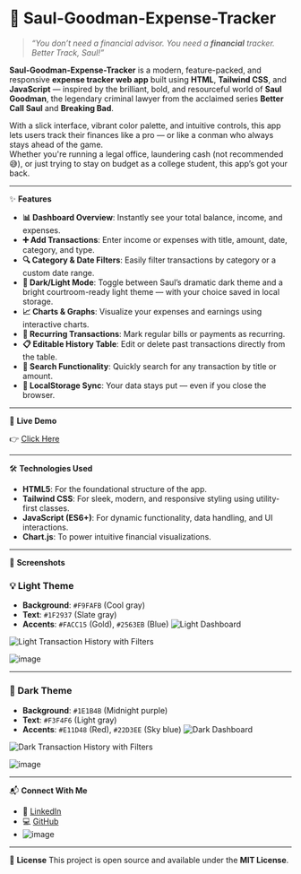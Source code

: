 # 💼 Saul-Goodman-Expense-Tracker
> *“You don’t need a financial advisor. You need a **financial** tracker. Better Track, Saul!”*

**Saul-Goodman-Expense-Tracker** is a modern, feature-packed, and responsive **expense tracker web app** built using **HTML**, **Tailwind CSS**, and **JavaScript** — inspired by the brilliant, bold, and resourceful world of **Saul Goodman**, the legendary criminal lawyer from the acclaimed series **Better Call Saul** and **Breaking Bad**.

With a slick interface, vibrant color palette, and intuitive controls, this app lets users track their finances like a pro — or like a conman who always stays ahead of the game.  
Whether you're running a legal office, laundering cash (not recommended 😅), or just trying to stay on budget as a college student, this app’s got your back.

---

✨ **Features**

- **📊 Dashboard Overview**: Instantly see your total balance, income, and expenses.
- **➕ Add Transactions**: Enter income or expenses with title, amount, date, category, and type.
- **🔍 Category & Date Filters**: Easily filter transactions by category or a custom date range.
- **🌙 Dark/Light Mode**: Toggle between Saul’s dramatic dark theme and a bright courtroom-ready light theme — with your choice saved in local storage.
- **📈 Charts & Graphs**: Visualize your expenses and earnings using interactive charts.
- **🔁 Recurring Transactions**: Mark regular bills or payments as recurring.
- **📋 Editable History Table**: Edit or delete past transactions directly from the table.
- **🔎 Search Functionality**: Quickly search for any transaction by title or amount.
- **💾 LocalStorage Sync**: Your data stays put — even if you close the browser.

---

🎨 **Live Demo**

👉 [Click Here](https://ankitkumar9955.github.io/Saul-Goodman-Expense-Tracker/index.html)

---

🛠️ **Technologies Used**

- **HTML5**: For the foundational structure of the app.
- **Tailwind CSS**: For sleek, modern, and responsive styling using utility-first classes.
- **JavaScript (ES6+)**: For dynamic functionality, data handling, and UI interactions.
- **Chart.js**: To power intuitive financial visualizations.

---

📸 **Screenshots**

### 💡 Light Theme
- **Background**: `#F9FAFB` (Cool gray)
- **Text**: `#1F2937` (Slate gray)
- **Accents**: `#FACC15` (Gold), `#2563EB` (Blue)
![Light Dashboard](https://github.com/user-attachments/assets/b271f381-0121-4a84-a777-312431cbb237)

![Light Transaction History with Filters](https://github.com/user-attachments/assets/1e3bfb5a-b304-48c8-a841-bffda8df74aa)

![image](https://github.com/user-attachments/assets/29c22cbb-8a28-48c5-9d65-9a385cfb0479)


---

### 🌙 Dark Theme
- **Background**: `#1E1B4B` (Midnight purple)
- **Text**: `#F3F4F6` (Light gray)
- **Accents**: `#E11D48` (Red), `#22D3EE` (Sky blue)
![Dark Dashboard](https://github.com/user-attachments/assets/b1823fa0-df26-4808-b329-69373e85b898)

![Dark Transaction History with Filters](https://github.com/user-attachments/assets/example-dark-2)

![image](https://github.com/user-attachments/assets/46d7b191-ffa2-4756-88ce-e1414388071c)


---

📬 **Connect With Me**
- 🔗 [LinkedIn](https://www.linkedin.com/in/ankit-kumar-sahu9955/)
- 💻 [GitHub](https://github.com/Ankitkumar9955)
- ![image](https://github.com/user-attachments/assets/1ca3d211-78e3-4286-9acf-34cba95eafb3)


---

📄 **License**
This project is open source and available under the **MIT License**.


